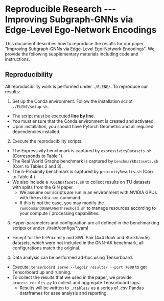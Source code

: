 Reproducible Research --- Improving Subgraph-GNNs via Edge-Level Ego-Network Encodings
===================================================================================================

This document describes how to reproduce the results for our paper "Improving Subgraph-GNNs 
via Edge-Level Ego-Network Encodings". We provide the following supplementary materials 
including code and instructions.

## Reproducibility

All reproducibility work is performed under `./ELENE/`. To reproduce our results:

1. Set up the Conda environment. Follow the installation script `./ELENE/setup.sh`.
  * The script must be executed **line by line**.
  * You must ensure that the Conda environment is created and activated.
  * Upon installation, you should have Pytorch Geometric and all required dependencies installed.
2. Execute the reproducibility scripts. 
  * The Expressivity benchmark is captured by `expressivityDatasets.sh` (Corresponds to Table 1).
  * The Real World Graphs benchmark is captured by `benchmarkDatasets.sh` (Corr. to Tables 2 and 3).
  * The h-Proximity benchmark is captured by `proximityResults.sh` (Corr. to Table 4.).
  * We also include a `TUGINDatasets.sh` to collect results on TU datasets with splits from the GIN paper.
  	* We assume our scripts are run in an environment with NVIDIA GPUs with the `nvidia-smi` command.
  	* If this is not the case, you may modify the `runCommandOnGPUMemThreshold.sh` to manage resources according to your compute / processing capabilities.
3. Hyper-parameters and configuration are all defined in the benchmarking scripts or under ./train/configs/*.yaml
  * Except for the h-Proximity and 3WL Pair (4x4 Rook and Shrikhande) datasets, which were not included in the GNN-AK benchmark, all configurations match the original.
4. Data analysis can be performed ad-hoc using Tensorboard.
  * Execute: `tensorboard serve --logdir results/ --port 7000` to get Tensorboard up and running.
  * To collect the results that we used in the paper, we provide `process_results.py` to collect and aggregate Tensorboard logs.
    * Results will be written to `./tables/` as a series of .csv Pandas dataframes for ease analysis and reporting.
